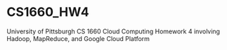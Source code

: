 # CS1660_HW4
University of Pittsburgh CS 1660 Cloud Computing Homework 4 involving Hadoop, MapReduce, and Google Cloud Platform
